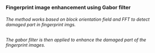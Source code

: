 ### Fingerprint image enhancement using Gabor filter
###### The method works based on block orientation field and FFT to detect damaged part in fingerprint imgs.
###### The gabor filter is then applied to enhance the damaged part of the fingerprint images.
